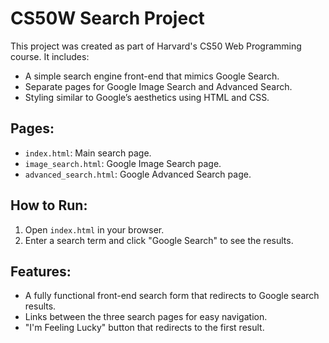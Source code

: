 # CS50W Search Project

This project was created as part of Harvard's CS50 Web Programming course. It includes:

- A simple search engine front-end that mimics Google Search.
- Separate pages for Google Image Search and Advanced Search.
- Styling similar to Google’s aesthetics using HTML and CSS.

## Pages:

- `index.html`: Main search page.
- `image_search.html`: Google Image Search page.
- `advanced_search.html`: Google Advanced Search page.

## How to Run:

1. Open `index.html` in your browser.
2. Enter a search term and click "Google Search" to see the results.

## Features:

- A fully functional front-end search form that redirects to Google search results.
- Links between the three search pages for easy navigation.
- "I'm Feeling Lucky" button that redirects to the first result.
